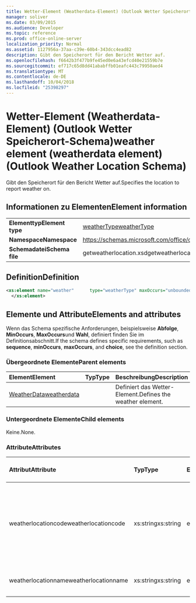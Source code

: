 ```yaml
---
title: Wetter-Element (Weatherdata-Element) (Outlook Wetter Speicherort-Schema)
manager: soliver
ms.date: 03/09/2015
ms.audience: Developer
ms.topic: reference
ms.prod: office-online-server
localization_priority: Normal
ms.assetid: 1127956a-37aa-c39e-60b4-343dcc4ead82
description: Gibt den Speicherort für den Bericht Wetter auf.
ms.openlocfilehash: f6642b3f477b9fe45ed0e6a43efcd40e21559b7e
ms.sourcegitcommit: ef717c65d8dd41ababffb01eafc443c79950aed4
ms.translationtype: MT
ms.contentlocale: de-DE
ms.lasthandoff: 10/04/2018
ms.locfileid: "25398297"
---
```

# <a name="weather-element-weatherdata-element-outlook-weather-location-schema"></a><span data-ttu-id="f2c05-103">Wetter-Element (Weatherdata-Element) (Outlook Wetter Speicherort-Schema)</span><span class="sxs-lookup"><span data-stu-id="f2c05-103">weather element (weatherdata element) (Outlook Weather Location Schema)</span></span>

<span data-ttu-id="f2c05-104">Gibt den Speicherort für den Bericht Wetter auf.</span><span class="sxs-lookup"><span data-stu-id="f2c05-104">Specifies the location to report weather on.</span></span>
  
## <a name="element-information"></a><span data-ttu-id="f2c05-105">Informationen zu Elementen</span><span class="sxs-lookup"><span data-stu-id="f2c05-105">Element information</span></span>

|||
|:-----|:-----|
|<span data-ttu-id="f2c05-106">**Elementtyp**</span><span class="sxs-lookup"><span data-stu-id="f2c05-106">**Element type**</span></span> <br/> |[<span data-ttu-id="f2c05-107">weatherType</span><span class="sxs-lookup"><span data-stu-id="f2c05-107">weatherType</span></span>](weathertype-complextype-outlook-weather-location-schema.md) <br/> |
|<span data-ttu-id="f2c05-108">**Namespace**</span><span class="sxs-lookup"><span data-stu-id="f2c05-108">**Namespace**</span></span> <br/> |https://schemas.microsoft.com/office/outlook/15/getweatherlocation.xsd  <br/> |
|<span data-ttu-id="f2c05-109">**Schemadatei**</span><span class="sxs-lookup"><span data-stu-id="f2c05-109">**Schema file**</span></span> <br/> |<span data-ttu-id="f2c05-110">getweatherlocation.xsd</span><span class="sxs-lookup"><span data-stu-id="f2c05-110">getweatherlocation.xsd</span></span>  <br/> |
   
## <a name="definition"></a><span data-ttu-id="f2c05-111">Definition</span><span class="sxs-lookup"><span data-stu-id="f2c05-111">Definition</span></span>

```XML
<xs:element name="weather"      type="weatherType" maxOccurs="unbounded"    >
  </xs:element>  

```

## <a name="elements-and-attributes"></a><span data-ttu-id="f2c05-112">Elemente und Attribute</span><span class="sxs-lookup"><span data-stu-id="f2c05-112">Elements and attributes</span></span>

<span data-ttu-id="f2c05-113">Wenn das Schema spezifische Anforderungen, beispielsweise **Abfolge**, **MinOccurs**, **MaxOccurs**und **Wahl**, definiert finden Sie im Definitionsabschnitt.</span><span class="sxs-lookup"><span data-stu-id="f2c05-113">If the schema defines specific requirements, such as **sequence**, **minOccurs**, **maxOccurs**, and **choice**, see the definition section.</span></span> 
  
### <a name="parent-elements"></a><span data-ttu-id="f2c05-114">Übergeordnete Elemente</span><span class="sxs-lookup"><span data-stu-id="f2c05-114">Parent elements</span></span>

|<span data-ttu-id="f2c05-115">**Element**</span><span class="sxs-lookup"><span data-stu-id="f2c05-115">**Element**</span></span>|<span data-ttu-id="f2c05-116">**Typ**</span><span class="sxs-lookup"><span data-stu-id="f2c05-116">**Type**</span></span>|<span data-ttu-id="f2c05-117">**Beschreibung**</span><span class="sxs-lookup"><span data-stu-id="f2c05-117">**Description**</span></span>|
|:-----|:-----|:-----|
|[<span data-ttu-id="f2c05-118">WeatherData</span><span class="sxs-lookup"><span data-stu-id="f2c05-118">weatherdata</span></span>](weatherdata-element-outlook-weather-location-schema.md) <br/> ||<span data-ttu-id="f2c05-119">Definiert das Wetter-Element.</span><span class="sxs-lookup"><span data-stu-id="f2c05-119">Defines the weather element.</span></span>  <br/> |
   
### <a name="child-elements"></a><span data-ttu-id="f2c05-120">Untergeordnete Elemente</span><span class="sxs-lookup"><span data-stu-id="f2c05-120">Child elements</span></span>

<span data-ttu-id="f2c05-121">Keine.</span><span class="sxs-lookup"><span data-stu-id="f2c05-121">None.</span></span>
  
### <a name="attributes"></a><span data-ttu-id="f2c05-122">Attribute</span><span class="sxs-lookup"><span data-stu-id="f2c05-122">Attributes</span></span>

|<span data-ttu-id="f2c05-123">**Attribut**</span><span class="sxs-lookup"><span data-stu-id="f2c05-123">**Attribute**</span></span>|<span data-ttu-id="f2c05-124">**Typ**</span><span class="sxs-lookup"><span data-stu-id="f2c05-124">**Type**</span></span>|<span data-ttu-id="f2c05-125">**Erforderlich**</span><span class="sxs-lookup"><span data-stu-id="f2c05-125">**Required**</span></span>|<span data-ttu-id="f2c05-126">**Beschreibung**</span><span class="sxs-lookup"><span data-stu-id="f2c05-126">**Description**</span></span>|<span data-ttu-id="f2c05-127">**Mögliche Werte**</span><span class="sxs-lookup"><span data-stu-id="f2c05-127">**Possible values**</span></span>|
|:-----|:-----|:-----|:-----|:-----|
|<span data-ttu-id="f2c05-128">weatherlocationcode</span><span class="sxs-lookup"><span data-stu-id="f2c05-128">weatherlocationcode</span></span>  <br/> |<span data-ttu-id="f2c05-129">xs:string</span><span class="sxs-lookup"><span data-stu-id="f2c05-129">xs:string</span></span>  <br/> |<span data-ttu-id="f2c05-130">erforderlich</span><span class="sxs-lookup"><span data-stu-id="f2c05-130">required</span></span>  <br/> |<span data-ttu-id="f2c05-131">Gibt einen Code, der den Speicherort zum unterscheiden von mehreren Standorten mit dem gleichen Namen zugeordnet ist.</span><span class="sxs-lookup"><span data-stu-id="f2c05-131">Specifies a code that is associated with the location to distinguish multiple locations with the same name.</span></span>  <br/> |<span data-ttu-id="f2c05-132">Ein Wert, der den Typ xs:</span><span class="sxs-lookup"><span data-stu-id="f2c05-132">A value of the type xs:string</span></span>  <br/> |
|<span data-ttu-id="f2c05-133">weatherlocationname</span><span class="sxs-lookup"><span data-stu-id="f2c05-133">weatherlocationname</span></span>  <br/> |<span data-ttu-id="f2c05-134">xs:string</span><span class="sxs-lookup"><span data-stu-id="f2c05-134">xs:string</span></span>  <br/> |<span data-ttu-id="f2c05-135">erforderlich</span><span class="sxs-lookup"><span data-stu-id="f2c05-135">required</span></span>  <br/> |<span data-ttu-id="f2c05-136">Gibt den Namen des Speicherorts.</span><span class="sxs-lookup"><span data-stu-id="f2c05-136">Specifies the name of the location.</span></span>  <br/> |<span data-ttu-id="f2c05-137">Ein Wert, der den Typ xs:</span><span class="sxs-lookup"><span data-stu-id="f2c05-137">A value of the type xs:string</span></span>  <br/> |
   

